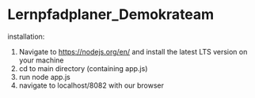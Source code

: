 # Lernpfadplaner_Demokrateam

installation:

1) Navigate to https://nodejs.org/en/ and install the latest LTS version on your machine
2) cd to main directory (containing app.js)
3) run node app.js
4) navigate to localhost/8082 with our browser